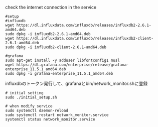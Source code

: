 check the internet connection in the service

```
#setup
#influxdb
wget https://dl.influxdata.com/influxdb/releases/influxdb2-2.6.1-amd64.deb
sudo dpkg -i influxdb2-2.6.1-amd64.deb
wget https://dl.influxdata.com/influxdb/releases/influxdb2-client-2.6.1-amd64.deb
sudo dpkg -i influxdb2-client-2.6.1-amd64.deb

#grafana
sudo apt-get install -y adduser libfontconfig1 musl
wget https://dl.grafana.com/enterprise/release/grafana-enterprise_11.5.1_amd64.deb
sudo dpkg -i grafana-enterprise_11.5.1_amd64.deb

```

influxdbのトークン発行して、grafanaとbin/network_monitor.shに登録

```
# initial setting
sudo ./initial_setup.sh

# when modify service
sudo systemctl daemon-reload
sudo systemctl restart network_monitor.service
systemctl status network_monitor.service
```

